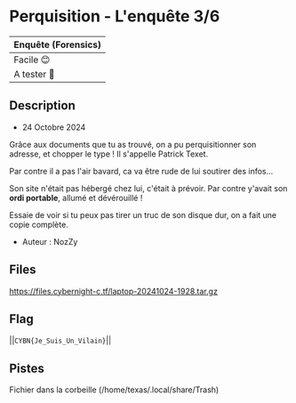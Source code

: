 # Perquisition - L'enquête 3/6

| Enquête (Forensics) |
|---------------------|
| Facile 😊           | 
| A tester 🎯         |

## Description

- 24 Octobre 2024

Grâce aux documents que tu as trouvé, on a pu perquisitionner son adresse, et chopper le type ! Il s'appelle Patrick Texet.

Par contre il a pas l'air bavard, ca va être rude de lui soutirer des infos...

Son site n'était pas hébergé chez lui, c'était à prévoir. Par contre y'avait son **ordi portable**, allumé et dévérouillé !

Essaie de voir si tu peux pas tirer un truc de son disque dur, on a fait une copie complète.

- Auteur : NozZy

## Files

https://files.cybernight-c.tf/laptop-20241024-1928.tar.gz

## Flag
||`CYBN{Je_Suis_Un_Vilain}`||

## Pistes
Fichier dans la corbeille (/home/texas/.local/share/Trash)
